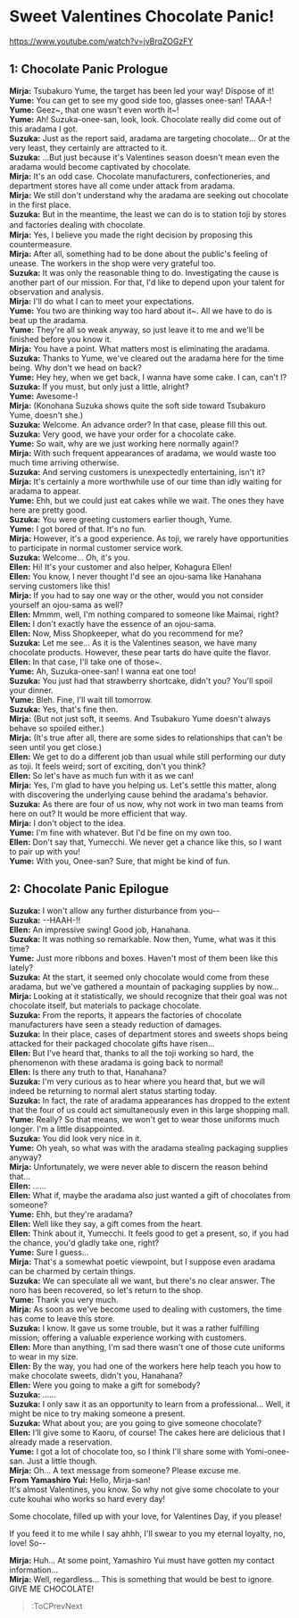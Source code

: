 
Sweet Valentines Chocolate Panic!
=================================
https://www.youtube.com/watch?v=jvBrqZOGzFY

  

## 1: Chocolate Panic Prologue
**Mirja:** Tsubakuro Yume, the target has been led your way\! Dispose of it\!  
**Yume:** You can get to see my good side too, glasses onee-san\! TAAA-\!  
**Yume:** Geez\~, that one wasn't even worth it\~\!  
**Yume:** Ah\! Suzuka-onee-san, look, look. Chocolate really did come out of this aradama I got.  
**Suzuka:** Just as the report said, aradama are targeting chocolate... Or at the very least, they certainly are attracted to it.  
**Suzuka:** ...But just because it's Valentines season doesn't mean even the aradama would become captivated by chocolate.  
**Mirja:** It's an odd case. Chocolate manufacturers, confectioneries, and department stores have all come under attack from aradama.  
**Mirja:** We still don't understand why the aradama are seeking out chocolate in the first place.  
**Suzuka:** But in the meantime, the least we can do is to station toji by stores and factories dealing with chocolate.　  
**Mirja:** Yes, I believe you made the right decision by proposing this countermeasure.  
**Mirja:** After all, something had to be done about the public's feeling of unease. The workers in the shop were very grateful too.  
**Suzuka:** It was only the reasonable thing to do. Investigating the cause is another part of our mission. For that, I'd like to depend upon your talent for observation and analysis.  
**Mirja:** I'll do what I can to meet your expectations.  
**Yume:** You two are thinking way too hard about it\~. All we have to do is beat up the aradama.  
**Yume:** They're all so weak anyway, so just leave it to me and we'll be finished before you know it.  
**Mirja:** You have a point. What matters most is eliminating the aradama.  
**Suzuka:** Thanks to Yume, we've cleared out the aradama here for the time being. Why don't we head on back?  
**Yume:** Hey hey, when we get back, I wanna have some cake. I can, can't I?  
**Suzuka:** If you must, but only just a little, alright?  
**Yume:** Awesome-\!  
**Mirja:** (Konohana Suzuka shows quite the soft side toward Tsubakuro Yume, doesn't she.)  
**Suzuka:** Welcome. An advance order? In that case, please fill this out.  
**Suzuka:** Very good, we have your order for a chocolate cake.  
**Yume:** So wait, why are we just working here normally again\!\?  
**Mirja:** With such frequent appearances of aradama, we would waste too much time arriving otherwise.  
**Suzuka:** And serving customers is unexpectedly entertaining, isn't it?  
**Mirja:** It's certainly a more worthwhile use of our time than idly waiting for aradama to appear.  
**Yume:** Ehh, but we could just eat cakes while we wait. The ones they have here are pretty good.  
**Suzuka:** You were greeting customers earlier though, Yume.  
**Yume:** I got bored of that. It's no fun.  
**Mirja:** However, it's a good experience. As toji, we rarely have opportunities to participate in normal customer service work.  
**Suzuka:** Welcome... Oh, it's you.  
**Ellen:** Hi\! It's your customer and also helper, Kohagura Ellen\!  
**Ellen:** You know, I never thought I'd see an ojou-sama like Hanahana serving customers like this\!  
**Mirja:** If you had to say one way or the other, would you not consider yourself an ojou-sama as well?  
**Ellen:** Mmmm, well, I'm nothing compared to someone like Maimai, right?  
**Ellen:** I don't exactly have the essence of an ojou-sama.  
**Ellen:** Now, Miss Shopkeeper, what do you recommend for me?  
**Suzuka:** Let me see... As it is the Valentines season, we have many chocolate products. However, these pear tarts do have quite the flavor.  
**Ellen:** In that case, I'll take one of those\~.  
**Yume:** Ah, Suzuka-onee-san\! I wanna eat one too\!  
**Suzuka:** You just had that strawberry shortcake, didn't you? You'll spoil your dinner.  
**Yume:** Bleh. Fine, I'll wait till tomorrow.  
**Suzuka:** Yes, that's fine then.  
**Mirja:** (But not just soft, it seems. And Tsubakuro Yume doesn't always behave so spoiled either.)  
**Mirja:** (It's true after all, there are some sides to relationships that can't be seen until you get close.)  
**Ellen:** We get to do a different job than usual while still performing our duty as toji. It feels weird; sort of exciting, don't you think?  
**Ellen:** So let's have as much fun with it as we can\!  
**Mirja:** Yes, I'm glad to have you helping us. Let's settle this matter, along with discovering the underlying cause behind the aradama's behavior.  
**Suzuka:** As there are four of us now, why not work in two man teams from here on out? It would be more efficient that way.  
**Mirja:** I don't object to the idea.  
**Yume:** I'm fine with whatever. But I'd be fine on my own too.  
**Ellen:** Don't say that, Yumecchi. We never get a chance like this, so I want to pair up with you\!  
**Yume:** With you, Onee-san? Sure, that might be kind of fun.  

## 2: Chocolate Panic Epilogue
**Suzuka:** I won't allow any further disturbance from you--  
**Suzuka:** --HAAH-\!\!  
**Ellen:** An impressive swing\! Good job, Hanahana.  
**Suzuka:** It was nothing so remarkable. Now then, Yume, what was it this time?  
**Yume:** Just more ribbons and boxes. Haven't most of them been like this lately?  
**Suzuka:** At the start, it seemed only chocolate would come from these aradama, but we've gathered a mountain of packaging supplies by now...  
**Mirja:** Looking at it statistically, we should recognize that their goal was not chocolate itself, but materials to package chocolate.  
**Suzuka:** From the reports, it appears the factories of chocolate manufacturers have seen a steady reduction of damages.  
**Suzuka:** In their place, cases of department stores and sweets shops being attacked for their packaged chocolate gifts have risen...   
**Ellen:** But I've heard that, thanks to all the toji working so hard, the phenomenon with these aradama is going back to normal\!  
**Ellen:** Is there any truth to that, Hanahana?  
**Suzuka:** I'm very curious as to hear where you heard that, but we will indeed be returning to normal alert status starting today.  
**Suzuka:** In fact, the rate of aradama appearances has dropped to the extent that the four of us could act simultaneously even in this large shopping mall.  
**Yume:** Really? So that means, we won't get to wear those uniforms much longer. I'm a little disappointed.  
**Suzuka:** You did look very nice in it.  
**Yume:** Oh yeah, so what was with the aradama stealing packaging supplies anyway?  
**Mirja:** Unfortunately, we were never able to discern the reason behind that...  
**Ellen:** ......  
**Ellen:** What if, maybe the aradama also just wanted a gift of chocolates from someone?  
**Yume:** Ehh, but they're aradama?  
**Ellen:** Well like they say, a gift comes from the heart.  
**Ellen:** Think about it, Yumecchi. It feels good to get a present, so, if you had the chance, you'd gladly take one, right?  
**Yume:** Sure I guess...  
**Mirja:** That's a somewhat poetic viewpoint, but I suppose even aradama can be charmed by certain things.  
**Suzuka:** We can speculate all we want, but there's no clear answer. The noro has been recovered, so let's return to the shop.  
**Yume:** Thank you very much.  
**Mirja:** As soon as we've become used to dealing with customers, the time has come to leave this store.  
**Suzuka:** I know. It gave us some trouble, but it was a rather fulfilling mission; offering a valuable experience working with customers.  
**Ellen:** More than anything, I'm sad there wasn't one of those cute uniforms to wear in my size.  
**Ellen:** By the way, you had one of the workers here help teach you how to make chocolate sweets, didn't you, Hanahana?  
**Ellen:** Were you going to make a gift for somebody?  
**Suzuka:** ......  
**Suzuka:** I only saw it as an opportunity to learn from a professional... Well, it might be nice to try making someone a present.  
**Suzuka:** What about you; are you going to give someone chocolate?  
**Ellen:** I'll give some to Kaoru, of course\! The cakes here are delicious that I already made a reservation.  
**Yume:** I got a lot of chocolate too, so I think I'll share some with Yomi-onee-san. Just a little though.  
**Mirja:** Oh... A text message from someone? Please excuse me.  
**From Yamashiro Yui:** Hello, Mirja-san\!  
It's almost Valentines, you know. So why not give some chocolate to your cute kouhai who works so hard every day\!

  
Some chocolate, filled up with your love, for Valentines Day, if you please\!

  
If you feed it to me while I say ahhh, I'll swear to you my eternal loyalty, no, love\! So--

  
**Mirja:** Huh... At some point, Yamashiro Yui must have gotten my contact information...  
**Mirja:** Well, regardless... This is something that would be best to ignore.  
GIVE ME CHOCOLATE\!

  
> :ToCPrevNext